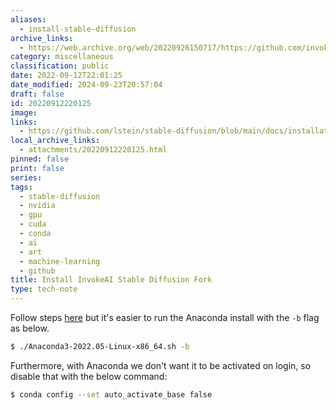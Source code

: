 ```yaml
---
aliases:
  - install-stable-diffusion
archive_links:
  - https://web.archive.org/web/20220926150717/https://github.com/invoke-ai/InvokeAI/blob/main/docs/installation/INSTALL_LINUX.md
category: miscellaneous
classification: public
date: 2022-09-12T22:01:25
date_modified: 2024-09-23T20:57:04
draft: false
id: 20220912220125
image: 
links:
  - https://github.com/lstein/stable-diffusion/blob/main/docs/installation/INSTALL_LINUX.md
local_archive_links:
  - attachments/20220912220125.html
pinned: false
print: false
series: 
tags:
  - stable-diffusion
  - nvidia
  - gpu
  - cuda
  - conda
  - ai
  - art
  - machine-learning
  - github
title: Install InvokeAI Stable Diffusion Fork
type: tech-note
---
```


Follow steps [here](https://github.com/lstein/stable-diffusion/blob/main/docs/installation/INSTALL_LINUX.md) but it's easier to run the Anaconda install with the `-b` flag as below.

```sh
$ ./Anaconda3-2022.05-Linux-x86_64.sh -b
```

Furthermore, with Anaconda we don't want it to be activated on login, so disable that with the below command:

```sh
$ conda config --set auto_activate_base false
```


